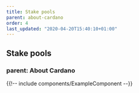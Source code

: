 ```yaml
---
title: Stake pools
parent: about-cardano
order: 4
last_updated: "2020-04-20T15:40:10+01:00"
---
```

## Stake pools
### parent: About Cardano

{{!-- include components/ExampleComponent --}}
